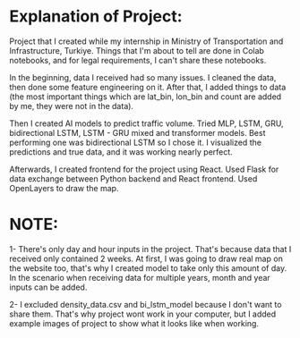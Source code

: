 # Explanation of Project:
Project that I created while my internship in Ministry of Transportation and Infrastructure, Turkiye. Things that I'm about to tell are done in Colab notebooks, and for legal requirements, I can't share these notebooks. 

In the beginning, data I received had so many issues. I cleaned the data, then done some feature engineering on it. After that, I added things to data (the most important things which are lat_bin, lon_bin and count are added by me, they were not in the data). 

Then I created AI models to predict traffic volume. Tried MLP, LSTM, GRU, bidirectional LSTM, LSTM - GRU mixed and transformer models. Best performing one was bidirectional LSTM so I chose it. I visualized the predictions and true data, and it was working nearly perfect.

Afterwards, I created frontend for the project using React. Used Flask for data exchange between Python backend and React frontend. Used OpenLayers to draw the map.

# NOTE: 
1- There's only day and hour inputs in the project. That's because data that I received only contained 2 weeks. At first, I was going to draw real map on the website too, that's why I created model to take only this amount of day. In the scenario when receiving data for multiple years, month and year inputs can be added.

2- I excluded density_data.csv and bi_lstm_model because I don't want to share them. That's why project wont work in your computer, but I added example images of project to show what it looks like when working. 
